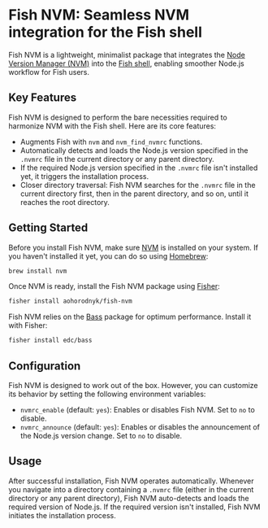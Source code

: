 # Fish NVM: Seamless NVM integration for the Fish shell

Fish NVM is a lightweight, minimalist package that integrates the [Node Version Manager (NVM)](https://github.com/nvm-sh/nvm) into the [Fish shell](https://fishshell.com/), enabling smoother Node.js workflow for Fish users.

## Key Features

Fish NVM is designed to perform the bare necessities required to harmonize NVM with the Fish shell. Here are its core features:

* Augments Fish with `nvm` and `nvm_find_nvmrc` functions.
* Automatically detects and loads the Node.js version specified in the `.nvmrc` file in the current directory or any parent directory.
* If the required Node.js version specified in the `.nvmrc` file isn't installed yet, it triggers the installation process.
* Closer directory traversal: Fish NVM searches for the `.nvmrc` file in the current directory first, then in the parent directory, and so on, until it reaches the root directory.

## Getting Started

Before you install Fish NVM, make sure [NVM](https://github.com/nvm-sh/nvm) is installed on your system. If you haven't installed it yet, you can do so using [Homebrew](https://brew.sh):

```sh
brew install nvm
```

Once NVM is ready, install the Fish NVM package using [Fisher](fisher):

```sh
fisher install aohorodnyk/fish-nvm
```

Fish NVM relies on the [Bass](https://github.com/edc/bass) package for optimum performance. Install it with Fisher:

```sh
fisher install edc/bass
```

## Configuration

Fish NVM is designed to work out of the box. However, you can customize its behavior by setting the following environment variables:

* `nvmrc_enable` (default: `yes`): Enables or disables Fish NVM. Set to `no` to disable.
* `nvmrc_announce` (default: `yes`): Enables or disables the announcement of the Node.js version change. Set to `no` to disable.

## Usage

After successful installation, Fish NVM operates automatically. Whenever you navigate into a directory containing a `.nvmrc` file (either in the current directory or any parent directory), Fish NVM auto-detects and loads the required version of Node.js. If the required version isn't installed, Fish NVM initiates the installation process.
